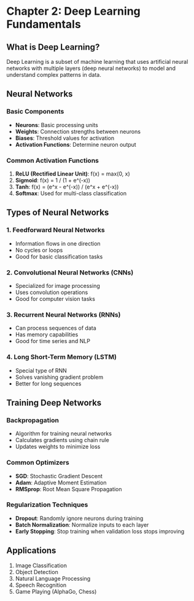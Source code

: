 # Chapter 2: Deep Learning Fundamentals

## What is Deep Learning?

Deep Learning is a subset of machine learning that uses artificial neural networks with multiple layers (deep neural networks) to model and understand complex patterns in data.

## Neural Networks

### Basic Components
- **Neurons**: Basic processing units
- **Weights**: Connection strengths between neurons
- **Biases**: Threshold values for activation
- **Activation Functions**: Determine neuron output

### Common Activation Functions
1. **ReLU (Rectified Linear Unit)**: f(x) = max(0, x)
2. **Sigmoid**: f(x) = 1 / (1 + e^(-x))
3. **Tanh**: f(x) = (e^x - e^(-x)) / (e^x + e^(-x))
4. **Softmax**: Used for multi-class classification

## Types of Neural Networks

### 1. Feedforward Neural Networks
- Information flows in one direction
- No cycles or loops
- Good for basic classification tasks

### 2. Convolutional Neural Networks (CNNs)
- Specialized for image processing
- Uses convolution operations
- Good for computer vision tasks

### 3. Recurrent Neural Networks (RNNs)
- Can process sequences of data
- Has memory capabilities
- Good for time series and NLP

### 4. Long Short-Term Memory (LSTM)
- Special type of RNN
- Solves vanishing gradient problem
- Better for long sequences

## Training Deep Networks

### Backpropagation
- Algorithm for training neural networks
- Calculates gradients using chain rule
- Updates weights to minimize loss

### Common Optimizers
- **SGD**: Stochastic Gradient Descent
- **Adam**: Adaptive Moment Estimation
- **RMSprop**: Root Mean Square Propagation

### Regularization Techniques
- **Dropout**: Randomly ignore neurons during training
- **Batch Normalization**: Normalize inputs to each layer
- **Early Stopping**: Stop training when validation loss stops improving

## Applications
1. Image Classification
2. Object Detection
3. Natural Language Processing
4. Speech Recognition
5. Game Playing (AlphaGo, Chess)
